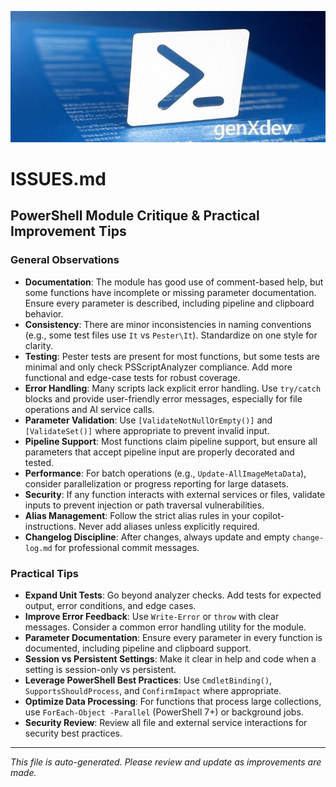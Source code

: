 ![image1](powershell.jpg)

# ISSUES.md

## PowerShell Module Critique & Practical Improvement Tips

### General Observations
- **Documentation**: The module has good use of comment-based help, but some functions have incomplete or missing parameter documentation. Ensure every parameter is described, including pipeline and clipboard behavior.
- **Consistency**: There are minor inconsistencies in naming conventions (e.g., some test files use `It` vs `Pester\It`). Standardize on one style for clarity.
- **Testing**: Pester tests are present for most functions, but some tests are minimal and only check PSScriptAnalyzer compliance. Add more functional and edge-case tests for robust coverage.
- **Error Handling**: Many scripts lack explicit error handling. Use `try/catch` blocks and provide user-friendly error messages, especially for file operations and AI service calls.
- **Parameter Validation**: Use `[ValidateNotNullOrEmpty()]` and `[ValidateSet()]` where appropriate to prevent invalid input.
- **Pipeline Support**: Most functions claim pipeline support, but ensure all parameters that accept pipeline input are properly decorated and tested.
- **Performance**: For batch operations (e.g., `Update-AllImageMetaData`), consider parallelization or progress reporting for large datasets.
- **Security**: If any function interacts with external services or files, validate inputs to prevent injection or path traversal vulnerabilities.
- **Alias Management**: Follow the strict alias rules in your copilot-instructions. Never add aliases unless explicitly required.
- **Changelog Discipline**: After changes, always update and empty `change-log.md` for professional commit messages.

### Practical Tips
- **Expand Unit Tests**: Go beyond analyzer checks. Add tests for expected output, error conditions, and edge cases.
- **Improve Error Feedback**: Use `Write-Error` or `throw` with clear messages. Consider a common error handling utility for the module.
- **Parameter Documentation**: Ensure every parameter in every function is documented, including pipeline and clipboard support.
- **Session vs Persistent Settings**: Make it clear in help and code when a setting is session-only vs persistent.
- **Leverage PowerShell Best Practices**: Use `CmdletBinding()`, `SupportsShouldProcess`, and `ConfirmImpact` where appropriate.
- **Optimize Data Processing**: For functions that process large collections, use `ForEach-Object -Parallel` (PowerShell 7+) or background jobs.
- **Security Review**: Review all file and external service interactions for security best practices.

---

*This file is auto-generated. Please review and update as improvements are made.*
